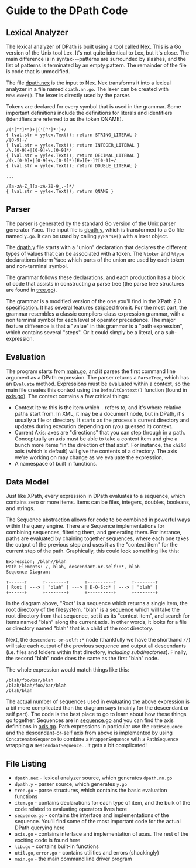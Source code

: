# Guide to the DPath Code

## Lexical Analyzer

The lexical analyzer of DPath is built using a tool called [Nex][]. This is a Go
version of the Unix tool Lex. It's not quite identical to Lex, but it's close.
The main difference is in syntax---patterns are surrounded by slashes, and the
list of patterns is terminated by an empty pattern. The remainder of the file is
code that is unmodified.

The file [dpath.nex]() is the input to Nex. Nex transforms it into a lexical
analyzer in a file named `dpath.nn.go`. The lexer can be created with
`NewLexer()`. The lexer is directly used by the parser.

Tokens are declared for every symbol that is used in the grammar. Some important
definitions include the definitions for literals and identifiers (identifiers
are referred to as the token QNAME).

```
/("[^"]*")+|('[^']*')+/
{ lval.str = yylex.Text(); return STRING_LITERAL }
/[0-9]+/
{ lval.str = yylex.Text(); return INTEGER_LITERAL }
/\.[0-9]+|[0-9]+\.[0-9]*/
{ lval.str = yylex.Text(); return DECIMAL_LITERAL }
/(\.[0-9]+|[0-9]+\.[0-9]*)[Ee][+-]?[0-9]+/
{ lval.str = yylex.Text(); return DOUBLE_LITERAL }

...

/[a-zA-Z_][a-zA-Z0-9_.-]*/
{ lval.str = yylex.Text(); return QNAME }
```

## Parser

The parser is generated by the standard Go version of the Unix parser generator
Yacc. The input file is [dpath.y](), which is transformed to a Go file named
`y.go`. It can be used by calling `yyParse()` with a lexer object.

The [dpath.y]() file starts with a "union" declaration that declares the
different types of values that can be associated with a token. The `%token` and
`%type` declarations inform Yacc which parts of the union are used by each token
and non-terminal symbol.

The grammar follows these declarations, and each production has a block of code
that assists in constructing a parse tree (the parse tree structures are found
in [tree.go]()).

The grammar is a modified version of the one you'll find in the XPath
2.0 [specification][]. It has several features stripped from it. For the most
part, the grammar resembles a classic compilers-class expression grammar, with a
non terminal symbol for each level of operator precedence. The major feature
difference is that a "value" in this grammar is a "path expression", which
contains several "steps". Or it could simply be a literal, or a sub-expression.

## Evaluation

The program starts from [main.go](), and it parses the first command line
argument as a DPath expression. The parser returns a `ParseTree`, which has an
`Evaluate` method. Expressions must be evaluated within a context, so the main
file creates this context using the `DefaultContext()` function (found
in [axis.go]()). The context contains a few critical things:

- Context Item: this is the item which `.` refers to, and it's where relative
  paths start from. In XML, it may be a document node, but in DPath, it's
  usually a file or directory. It starts as the process's current directory and
  updates during execution depending on (you guessed it) context.
- Current Axis: axes are "directions" that you can step through in a path.
  Conceptually an axis must be able to take a context item and give a bunch more
  items "in the direction of that axis". For instance, the `child` axis (which
  is default) will give the contents of a directory. The axis we're working on
  may change as we evaluate the expression.
- A namespace of built in functions.

## Data Model

Just like XPath, every expression in DPath evaluates to a sequence, which
contains zero or more items. Items can be files, integers, doubles, booleans,
and strings.

The Sequence abstraction allows for code to be combined in powerful ways within
the query engine. There are Sequence implementations for combining sequences,
filtering them, and generating them. For instance, paths are evaluated by
chaining together sequences, where each one takes the output of the previous
step and uses it as the "context item" for the current step of the path.
Graphically, this could look something like this:

```
Expression; /blah//blah
Path Elements: /, blah, descendant-or-self::*, blah
Sequence Diagram:

+------+      +--------+      +----------+      +--------+
| Root | ---> | "blah" | ---> | D-O-S::* | ---> | "blah" |
+------+      +--------+      +----------+      +--------+
```

In the diagram above, "Root" is a sequence which returns a single item, the root
directory of the filesystem. "blah" is a sequence which will take the root
directory from that sequence, set it as its "context item", and search for items
named "blah" along the current axis. In other words, it looks for a file or
directory named "blah" that is a child of the root directory.

Next, the `descendant-or-self::*` node (thankfully we have the shorthand `//`)
will take each output of the previous sequence and output all descendants (i.e.
files and folders within that directory, *including subdirectories*). Finally,
the second "blah" node does the same as the first "blah" node.

The whole expression would match things like this:

```
/blah/foo/bar/blah
/blah/blah/foo/bar/blah
/blah/blah
```

The actual number of sequences used in evaluating the above expression is a bit
more complicated than the diagram says (mainly for the descendant or self part).
The code is the best place to go to learn about how these things go together.
Sequences are in [sequence.go]() and you can find the axis definitions
in [axis.go](). Path expressions in particular use the `PathSequence` and the
descendant-or-self axis from above is implemented by using `ConcatenateSequence`
to combine a `WrapperSequence` with a `PathSequence` wrapping a
`DescendantSequence`... it gets a bit complicated!

## File Listing

- `dpath.nex` - lexical analyzer source, which generates `dpath.nn.go`
- `dpath.y` - parser source, which generates `y.go`
- `tree.go` - parse structures, which contains the basic evaluation functions
- `item.go` - contains declarations for each type of item, and the bulk of the
  code related to evaluating operators lives here
- `sequence.go` - contains the interface and implementations of the sequence.
  You'll find some of the most important code for the actual DPath querying here
- `axis.go` - contains interface and implementation of axes. The rest of the
  exciting code is found here
- `lib.go` - contains built-in functions
- `util.go`, `error.go` - contains utilities and errors (shockingly)
- `main.go` - the main command line driver program

[nex]: http://crypto.stanford.edu/~blynn/nex/
[specification]: https://www.w3.org/TR/xpath20/#nt-bnf
